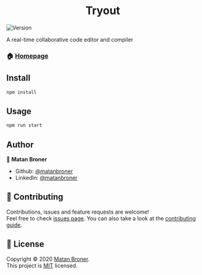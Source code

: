 <h1 align="center">Tryout </h1>
<p>
  <img alt="Version" src="https://img.shields.io/badge/version-1.0.0-blue.svg?cacheSeconds=2592000" />
</p>

A real-time collaborative code editor and compiler

### 🏠 [Homepage](https://github.com/matanbroner/Tryout#readme)

## Install

```sh
npm install
```

## Usage

```sh
npm run start
```

## Author

👤 **Matan Broner**

- Github: [@matanbroner](https://github.com/matanbroner)
- LinkedIn: [@matanbroner](https://linkedin.com/in/matanbroner)

## 🤝 Contributing

Contributions, issues and feature requests are welcome!<br />Feel free to check [issues page](https://github.com/matanbroner/Tryout/issues). You can also take a look at the [contributing guide](https://github.com/matanbroner/Tryout/blob/master/CONTRIBUTING.md).

## 📝 License

Copyright © 2020 [Matan Broner](https://github.com/matanbroner).<br />
This project is [MIT](https://github.com/matanbroner/Tryout/blob/master/LICENSE) licensed.
